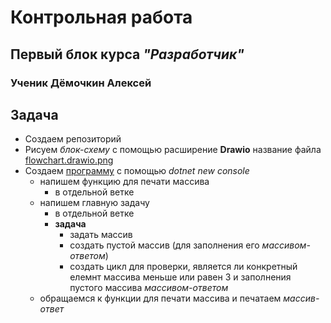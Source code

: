 # Контрольная работа

## Первый блок курса _**"Разработчик"**_

### Ученик Дёмочкин Алексей

## **Задача** 

* Создаем репозиторий
* Рисуем  _блок-схему_ с помощью расширение **Drawio** название файла [flowchart.drawio.png](https://github.com/Framuga93/Exam/blob/main/flowchart.drawio.png)
* Cоздаем [программу](https://github.com/Framuga93/Exam/blob/main/Program.cs) с помощью _dotnet new console_
    * напишем функцию для печати массива 
        * в отдельной ветке 
    * напишем главную задачу 
        * в отдельной ветке 
        * **задача**
            * задать массив 
            * создать пустой массив (для заполнения его _массивом-ответом_)
            * создать цикл для проверки, является ли конкретный елемнт массива меньше или равен 3 и заполнения пустого массива _массивом-ответом_
    * обращаемся к функции для печати массива и печатаем _массив-ответ_
             
    
    


